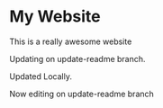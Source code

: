 # My Website 

This is a really awesome website


Updating on update-readme branch.


Updated Locally.

Now editing on update-readme branch
